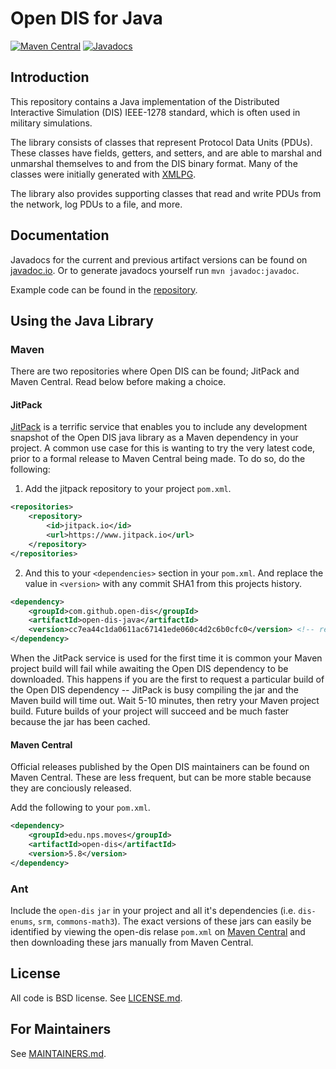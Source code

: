 # Open DIS for Java

[![Maven Central](https://maven-badges.herokuapp.com/maven-central/edu.nps.moves/open-dis/badge.svg)](https://maven-badges.herokuapp.com/maven-central/edu.nps.moves/open-dis)
[![Javadocs](http://www.javadoc.io/badge/edu.nps.moves/open-dis.svg)](http://www.javadoc.io/doc/edu.nps.moves/open-dis)

## Introduction

This repository contains a Java implementation of the Distributed Interactive Simulation (DIS) IEEE-1278 standard, which is often used in military simulations.

The library consists of classes that represent Protocol Data Units (PDUs).
These classes have fields, getters, and setters, and are able to marshal and unmarshal themselves to and from the DIS binary format.
Many of the classes were initially generated with [XMLPG](http://github.com/open-dis/xmlpg).

The library also provides supporting classes that read and write PDUs from the network, log PDUs to a file, and more.

## Documentation

Javadocs for the current and previous artifact versions can be found on [javadoc.io](https://www.javadoc.io/doc/edu.nps.moves/open-dis/).
Or to generate javadocs yourself run `mvn javadoc:javadoc`.

Example code can be found in the [repository](src/main/java/edu/nps/moves/examples/).

## Using the Java Library

### Maven

There are two repositories where Open DIS can be found; JitPack and Maven Central. Read below before making a choice.

#### JitPack

[JitPack](https://jitpack.io/) is a terrific service that enables you to include any development snapshot of the Open DIS java library as a Maven dependency in your project. 
A common use case for this is wanting to try the very latest code, prior to a formal release to Maven Central being made.
To do so, do the following: 

1. Add the jitpack repository to your project `pom.xml`.

```xml
<repositories>
    <repository>
        <id>jitpack.io</id>
        <url>https://www.jitpack.io</url>
    </repository>
</repositories>
```

2. And this to your `<dependencies>` section in your `pom.xml`. And replace the value in `<version>` with any commit SHA1 from this projects history.

```xml
<dependency>
    <groupId>com.github.open-dis</groupId>
    <artifactId>open-dis-java</artifactId>
    <version>cc7ea44c1da0611ac67141ede060c4d2c6b0cfc0</version> <!-- replace with any git SHA1 -->
</dependency>
```

When the JitPack service is used for the first time it is common your Maven project build will fail while awaiting the Open DIS dependency to be downloaded. 
This happens if you are the first to request a particular build of the Open DIS dependency -- JitPack is busy compiling the jar and the Maven build will time out.
Wait 5-10 minutes, then retry your Maven project build.
Future builds of your project will succeed and be much faster because the jar has been cached.

#### Maven Central

Official releases published by the Open DIS maintainers can be found on Maven Central. These are less frequent, but can be more stable because they are conciously released.

Add the following to your `pom.xml`.

```xml
<dependency>
    <groupId>edu.nps.moves</groupId>
    <artifactId>open-dis</artifactId>
    <version>5.8</version>
</dependency>
```

### Ant

Include the `open-dis` `jar` in your project and all it's dependencies (i.e. `dis-enums`, `srm`, `commons-math3`). The exact versions of these jars can easily be identified by viewing the open-dis relase `pom.xml` on [Maven Central](https://maven-badges.herokuapp.com/maven-central/edu.nps.moves/open-dis) and then downloading these jars manually from Maven Central.

## License

All code is BSD license. See [LICENSE.md](LICENSE.md).

## For Maintainers

See [MAINTAINERS.md](MAINTAINERS.md).
